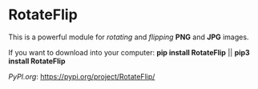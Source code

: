 # RotateFlip

This is a powerful module for *rotating* and *flipping* **PNG** and **JPG** images.

If you want to download into your computer: **pip install RotateFlip**
                                            || **pip3 install RotateFlip**
                                            
*PyPI.org*: https://pypi.org/project/RotateFlip/
